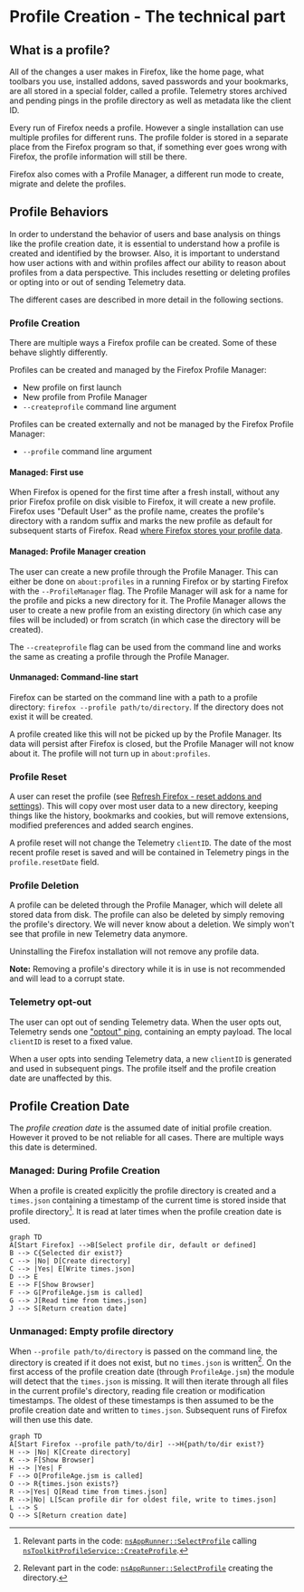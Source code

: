 # Profile Creation - The technical part

<!-- toc -->

## What is a profile?

All of the changes a user makes in Firefox, like the home page, what toolbars you use, installed addons, saved passwords and your bookmarks, are all stored in a special folder, called a profile.
Telemetry stores archived and pending pings in the profile directory as well as metadata like the client ID.

Every run of Firefox needs a profile. However a single installation can use multiple profiles for different runs.
The profile folder is stored in a separate place from the Firefox program so that, if something ever goes wrong with Firefox, the profile information will still be there.

Firefox also comes with a Profile Manager, a different run mode to create, migrate and delete the profiles.

## Profile Behaviors

In order to understand the behavior of users and base analysis on things like the profile creation date,
it is essential to understand how a profile is created and identified by the browser.
Also, it is important to understand how user actions with and within profiles affect our ability to reason about profiles from a data perspective.
This includes resetting or deleting profiles or opting into or out of sending Telemetry data.

The different cases are described in more detail in the following sections.

### Profile Creation

There are multiple ways a Firefox profile can be created.
Some of these behave slightly differently.

Profiles can be created and managed by the Firefox Profile Manager:

* New profile on first launch
* New profile from Profile Manager
* `--createprofile` command line argument

Profiles can be created externally and not be managed by the Firefox Profile Manager:

* `--profile` command line argument

#### Managed: First use

When Firefox is opened for the first time after a fresh install, without any prior Firefox profile on disk visible to Firefox, it will create a new profile.
Firefox uses "Default User" as the profile name, creates the profile's directory with a random suffix and marks the new profile as default for subsequent starts of Firefox.
Read [where Firefox stores your profile data](https://support.mozilla.org/en-US/kb/profiles-where-firefox-stores-user-data).

#### Managed: Profile Manager creation

The user can create a new profile through the Profile Manager.
This can either be done on `about:profiles` in a running Firefox or by starting Firefox with the `--ProfileManager` flag.
The Profile Manager will ask for a name for the profile and picks a new directory for it.
The Profile Manager allows the user to create a new profile from an existing directory (in which case any files will be included) or from scratch (in which case the directory will be created).

The `--createprofile` flag can be used from the command line and works the same as creating a profile through the Profile Manager.

#### Unmanaged: Command-line start

Firefox can be started on the command line with a path to a profile directory: `firefox --profile path/to/directory`.
If the directory does not exist it will be created.

A profile created like this will not be picked up by the Profile Manager.
Its data will persist after Firefox is closed, but the Profile Manager will not know about it.
The profile will not turn up in `about:profiles`.

### Profile Reset

A user can reset the profile (see [Refresh Firefox - reset addons and settings](https://support.mozilla.org/en-US/kb/refresh-firefox-reset-add-ons-and-settings)).
This will copy over most user data to a new directory, keeping things like the history, bookmarks and cookies, but will remove extensions, modified preferences and added search engines.

A profile reset will not change the Telemetry `clientID`.
The date of the most recent profile reset is saved and will be contained in Telemetry pings in the `profile.resetDate` field.

### Profile Deletion

A profile can be deleted through the Profile Manager, which will delete all stored data from disk.
The profile can also be deleted by simply removing the profile's directory.
We will never know about a deletion. We simply won't see that profile in new Telemetry data anymore.

Uninstalling the Firefox installation will not remove any profile data.

**Note:** Removing a profile's directory while it is in use is not recommended and will lead to a corrupt state.

### Telemetry opt-out

The user can opt out of sending Telemetry data.
When the user opts out, Telemetry sends one ["optout" ping](https://firefox-source-docs.mozilla.org/toolkit/components/telemetry/telemetry/data/optout-ping.html), containing an empty payload.
The local `clientID` is reset to a fixed value.

When a user opts into sending Telemetry data, a new `clientID` is generated and used in subsequent pings.
The profile itself and the profile creation date are unaffected by this.

## Profile Creation Date

The *profile creation date* is the assumed date of initial profile creation.
However it proved to be not reliable for all cases.
There are multiple ways this date is determined.

### Managed: During Profile Creation

When a profile is created explicitly the profile directory is created and a `times.json` containing a timestamp of the current time is stored inside that profile directory[^1].
It is read at later times when the profile creation date is used.

```mermaid
graph TD
A[Start Firefox] -->B[Select profile dir, default or defined]
B --> C{Selected dir exist?}
C --> |No| D[Create directory]
C --> |Yes| E[Write times.json]
D --> E
E --> F[Show Browser]
F --> G[ProfileAge.jsm is called]
G --> J[Read time from times.json]
J --> S[Return creation date]
```

[^1]: Relevant parts in the code: [`nsAppRunner::SelectProfile`](https://searchfox.org/mozilla-central/rev/292d295d6b084b43b70de26a42e68513bb7b36a3/toolkit/xre/nsAppRunner.cpp#2394-2395,2397-2398,2527-2533) calling [`nsToolkitProfileService::CreateProfile`](https://searchfox.org/mozilla-central/rev/196560b95f191b48ff7cba7c2ba9237bba6b5b6a/toolkit/profile/nsToolkitProfileService.cpp#789-793).


### Unmanaged: Empty profile directory

When `--profile path/to/directory` is passed on the command line, the directory is created if it does not exist, but no `times.json` is written[^2].
On the first access of the profile creation date (through `ProfileAge.jsm`) the module will detect that the `times.json` is missing.
It will then iterate through all files in the current profile's directory, reading file creation or modification timestamps.
The oldest of these timestamps is then assumed to be the profile creation date and written to `times.json`.
Subsequent runs of Firefox will then use this date.

```mermaid
graph TD
A[Start Firefox --profile path/to/dir] -->H{path/to/dir exist?}
H --> |No| K[Create directory]
K --> F[Show Browser]
H --> |Yes| F
F --> O[ProfileAge.jsm is called]
O --> R{times.json exists?}
R -->|Yes| Q[Read time from times.json]
R -->|No| L[Scan profile dir for oldest file, write to times.json]
L --> S
Q --> S[Return creation date]
```

[^2]: Relevant part in the code: [`nsAppRunner::SelectProfile`](https://searchfox.org/mozilla-central/rev/292d295d6b084b43b70de26a42e68513bb7b36a3/toolkit/xre/nsAppRunner.cpp#2357-2363) creating the directory.
